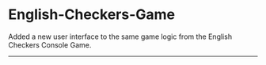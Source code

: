 # English-Checkers-Game
Added a new user interface to the same game logic from the English Checkers Console Game.
<hr>


